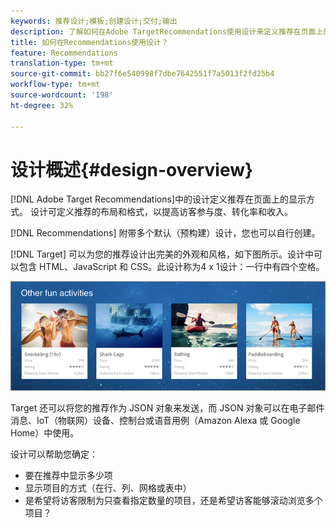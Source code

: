 ```yaml
---
keywords: 推荐设计;模板;创建设计;交付;输出
description: 了解如何在Adobe TargetRecommendations使用设计来定义推荐在页面上的显示方式（1X4、1X6、2X2等）。
title: 如何在Recommendations使用设计？
feature: Recommendations
translation-type: tm+mt
source-git-commit: bb27f6e540998f7dbe7642551f7a5013f2fd25b4
workflow-type: tm+mt
source-wordcount: '198'
ht-degree: 32%

---
```



# 设计概述{#design-overview}

[!DNL Adobe Target Recommendations]中的设计定义推荐在页面上的显示方式。 设计可定义推荐的布局和格式，以提高访客参与度、转化率和收入。

[!DNL Recommendations] 附带多个默认（预构建）设计，您也可以自行创建。

[!DNL Target] 可以为您的推荐设计出完美的外观和风格，如下图所示。设计中可以包含 HTML、JavaScript 和 CSS。此设计称为4 x 1设计：一行中有四个空格。

![](assets/velocity_example.png)

Target 还可以将您的推荐作为 JSON 对象来发送，而 JSON 对象可以在电子邮件消息、IoT（物联网）设备、控制台或语音用例（Amazon Alexa 或 Google Home）中使用。

设计可以帮助您确定：

* 要在推荐中显示多少项
* 显示项目的方式（在行、列、网格或表中）
* 是希望将访客限制为只查看指定数量的项目，还是希望访客能够滚动浏览多个项目？


